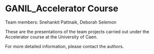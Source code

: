 # GANIL_Accelerator Course
Team members: Snehankit Pattnaik, Deborah Selemon

These are the presentations of the team projects carried out under the Accelerator course at the University of Caen.

For more detailed information, please contact the authors.
